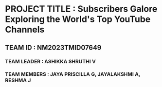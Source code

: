 # PROJECT TITLE : Subscribers Galore Exploring the World's Top YouTube Channels
## TEAM ID : NM2023TMID07649
### TEAM LEADER : ASHIKKA SHRUTHI V
### TEAM MEMBERS : JAYA PRISCILLA G, JAYALAKSHMI A, RESHMA J
